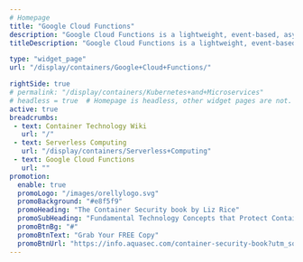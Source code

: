 ```yaml
---
# Homepage
title: "Google Cloud Functions"
description: "Google Cloud Functions is a lightweight, event-based, asynchronous compute solution that allows you to create small, single-purpose functions that respond to cloud events without the need to manage a server or a runtime environment. This page gathers resources about Cloud Functions pricing, tutorials, comparison to AWS Lambda and more."
titleDescription: "Google Cloud Functions is a lightweight, event-based, asynchronous compute solution that allows you to create small, single-purpose functions that respond to cloud events without the need to manage a server or a runtime environment. This page gathers resources about Cloud Functions pricing, tutorials, comparison to AWS Lambda and more." 

type: "widget_page"
url: "/display/containers/Google+Cloud+Functions/" 

rightSide: true 
# permalink: "/display/containers/Kubernetes+and+Microservices"
# headless = true  # Homepage is headless, other widget pages are not.
active: true
breadcrumbs:
 - text: Container Technology Wiki
   url: "/"
 - text: Serverless Computing
   url: "/display/containers/Serverless+Computing"
 - text: Google Cloud Functions
   url: ""
promotion:
  enable: true
  promoLogo: "/images/orellylogo.svg"
  promoBackground: "#e8f5f9"
  promoHeading: "The Container Security book by Liz Rice"
  promoSubHeading: "Fundamental Technology Concepts that Protect Containerized Applications"
  promoBtnBg: "#"
  promoBtnText: "Grab Your FREE Copy"
  promoBtnUrl: "https://info.aquasec.com/container-security-book?utm_source=wiki"
---
```


